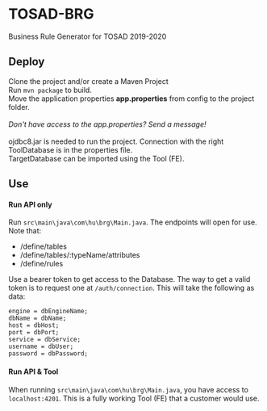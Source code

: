 # TOSAD-BRG
Business Rule Generator for TOSAD 2019-2020

## Deploy
Clone the project and/or create a Maven Project<br>
Run `mvn package` to build. <br>
Move the application properties **app.properties** from config to the project folder. <br><br>
_Don't have access to the app.properties? Send a message!_
<br><br>
ojdbc8.jar is needed to run the project. Connection with the right ToolDatabase is in the properties file. <br>
TargetDatabase can be imported using the Tool (FE).

## Use
#### Run API only
Run `src\main\java\com\hu\brg\Main.java`. The endpoints will open for use. Note that:
- /define/tables
- /define/tables/:typeName/attributes
- /define/rules 

Use a bearer token to get access to the Database. The way to get a valid token is to request one at `/auth/connection`.
This will take the following as data:

    engine = dbEngineName;
    dbName = dbName;
    host = dbHost;
    port = dbPort;
    service = dbService;
    username = dbUser;
    password = dbPassword;
    
#### Run API & Tool
When running `src\main\java\com\hu\brg\Main.java`, you have access to `localhost:4201`. This is a fully working Tool (FE) 
that a customer would use.

